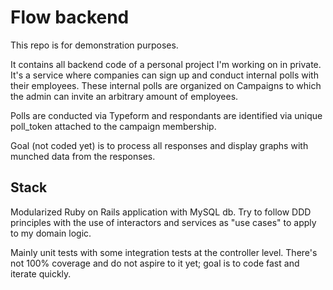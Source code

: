 # Flow backend

This repo is for demonstration purposes.

It contains all backend code of a personal project I'm working on in private. It's a service where companies can sign up and conduct internal polls with their employees. These internal polls are organized on Campaigns to which the admin can invite an arbitrary amount of employees.

Polls are conducted via Typeform and respondants are identified via unique poll_token attached to the campaign membership.

Goal (not coded yet) is to process all responses and display graphs with munched data from the responses.

## Stack

Modularized Ruby on Rails application with MySQL db. Try to follow DDD principles with the use of interactors and services as "use cases" to apply to my domain logic.

Mainly unit tests with some integration tests at the controller level. There's not 100% coverage and do not aspire to it yet; goal is to code fast and iterate quickly.
